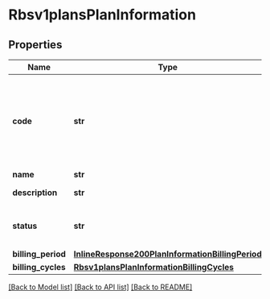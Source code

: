 # Rbsv1plansPlanInformation

## Properties
Name | Type | Description | Notes
------------ | ------------- | ------------- | -------------
**code** | **str** | Plan code is an optional field, If not provided system generates and assign one  | [optional] 
**name** | **str** | Plan name  | 
**description** | **str** | Plan description  | [optional] 
**status** | **str** | Plan Status:  - &#x60;DRAFT&#x60;  - &#x60;ACTIVE&#x60; (default)  | [optional] 
**billing_period** | [**InlineResponse200PlanInformationBillingPeriod**](InlineResponse200PlanInformationBillingPeriod.md) |  | [optional] 
**billing_cycles** | [**Rbsv1plansPlanInformationBillingCycles**](Rbsv1plansPlanInformationBillingCycles.md) |  | [optional] 

[[Back to Model list]](../README.md#documentation-for-models) [[Back to API list]](../README.md#documentation-for-api-endpoints) [[Back to README]](../README.md)


